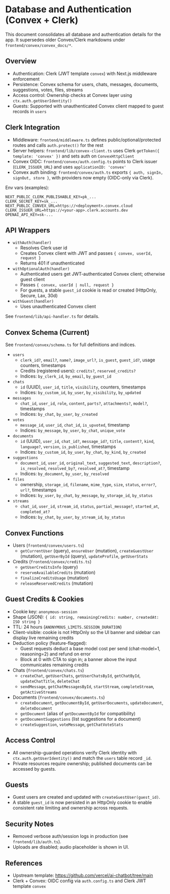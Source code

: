 # Database and Authentication (Convex + Clerk)

This document consolidates all database and authentication details for the app. It supersedes older Convex/Clerk markdowns under `frontend/convex/convex_docs/*`.

## Overview

- Authentication: Clerk (JWT template `convex`) with Next.js middleware enforcement
- Persistence: Convex schema for users, chats, messages, documents, suggestions, votes, files, streams
- Access control: Ownership checks at Convex layer using `ctx.auth.getUserIdentity()`
- Guests: Supported with unauthenticated Convex client mapped to guest records in `users`

## Clerk Integration

- Middleware: `frontend/middleware.ts` defines public/optional/protected routes and calls `auth.protect()` for the rest
- Server helpers: `frontend/lib/convex-client.ts` uses Clerk `getToken({ template: 'convex' })` and sets auth on `ConvexHttpClient`
- Convex OIDC: `frontend/convex/auth.config.ts` points to Clerk issuer (`CLERK_ISSUER_URL`) and uses `applicationID: 'convex'`
- Convex auth binding: `frontend/convex/auth.ts` exports `{ auth, signIn, signOut, store }`, with providers now empty (OIDC-only via Clerk).

Env vars (examples):

```
NEXT_PUBLIC_CLERK_PUBLISHABLE_KEY=pk_...
CLERK_SECRET_KEY=sk_...
NEXT_PUBLIC_CONVEX_URL=https://<deployment>.convex.cloud
CLERK_ISSUER_URL=https://<your-app>.clerk.accounts.dev
OPENAI_API_KEY=sk-...
```

## API Wrappers

- `withAuth(handler)`
  - Resolves Clerk user id
  - Creates Convex client with JWT and passes `{ convex, userId, request }`
  - Returns 401 if unauthenticated
- `withOptionalAuth(handler)`
  - Authenticated users get JWT-authenticated Convex client; otherwise guest client
  - Passes `{ convex, userId | null, request }`
  - For guests, a stable `guest_id` cookie is read or created (HttpOnly, Secure, Lax, 30d)
- `withGuest(handler)`
  - Uses unauthenticated Convex client

See `frontend/lib/api-handler.ts` for details.

## Convex Schema (Current)

See `frontend/convex/schema.ts` for full definitions and indices.

- `users`
  - `clerk_id?`, `email?`, `name?`, `image_url?`, `is_guest`, `guest_id?`, usage counters, timestamps
  - Credits (registered users): `credits?`, `reserved_credits?`
  - Indices: `by_clerk_id`, `by_email`, `by_guest_id`
- `chats`
  - `id` (UUID), `user_id`, `title`, `visibility`, counters, timestamps
  - Indices: `by_custom_id`, `by_user`, `by_visibility`, `by_updated`
- `messages`
  - `chat_id`, `user_id`, `role`, `content`, `parts?`, `attachments?`, `model?`, timestamps
  - Indices: `by_chat`, `by_user`, `by_created`
- `votes`
  - `message_id`, `user_id`, `chat_id`, `is_upvoted`, timestamp
  - Indices: `by_message`, `by_user`, `by_chat`, `unique_vote`
- `documents`
  - `id` (UUID), `user_id`, `chat_id?`, `message_id?`, `title`, `content?`, `kind`, `language?`, `version`, `is_published`, timestamps
  - Indices: `by_custom_id`, `by_user`, `by_chat`, `by_kind`, `by_created`
- `suggestions`
  - `document_id`, `user_id`, `original_text`, `suggested_text`, `description?`, `is_resolved`, `resolved_by?`, `resolved_at?`, timestamp
  - Indices: `by_document`, `by_user`, `by_resolved`
- `files`
  - ownership, `storage_id`, `filename`, `mime_type`, `size`, `status`, `error?`, `url?`, timestamps
  - Indices: `by_user`, `by_chat`, `by_message`, `by_storage_id`, `by_status`
- `streams`
  - `chat_id`, `user_id`, `stream_id`, `status`, `partial_message?`, `started_at`, `completed_at?`
  - Indices: `by_chat`, `by_user`, `by_stream_id`, `by_status`

## Convex Functions

- Users (`frontend/convex/users.ts`)
  - `getCurrentUser` (query), `ensureUser` (mutation), `createGuestUser` (mutation), `getUserById` (query), `updateProfile`, `getUserStats`
- Credits (`frontend/convex/credits.ts`)
  - `getUserCreditsInfo` (query)
  - `reserveAvailableCredits` (mutation)
  - `finalizeCreditsUsage` (mutation)
  - `releaseReservedCredits` (mutation)

## Guest Credits & Cookies

- Cookie key: `anonymous-session`
- Shape (JSON): `{ id: string, remainingCredits: number, createdAt: ISO string }`
- TTL: 24 hours (`ANONYMOUS_LIMITS.SESSION_DURATION`)
- Client-visible: cookie is not HttpOnly so the UI banner and sidebar can display live remaining credits
- Deduction policy (feature-flagged):
  - Guest requests deduct a base model cost per send (chat-model=1, reasoning=2) and refund on error
  - Block at 0 with CTA to sign in; a banner above the input communicates remaining credits
- Chats (`frontend/convex/chats.ts`)
  - `createChat`, `getUserChats`, `getUserChatsById`, `getChatById`, `updateChatTitle`, `deleteChat`
  - `sendMessage`, `getChatMessagesById`, `startStream`, `completeStream`, `getActiveStreams`
- Documents (`frontend/convex/documents.ts`)
  - `createDocument`, `getDocumentById`, `getUserDocuments`, `updateDocument`, `deleteDocument`
  - `getDocument` (alias of `getDocumentById` for compatibility)
  - `getDocumentSuggestions` (list suggestions for a document)
  - `createSuggestion`, `voteMessage`, `getChatVoteStats`

## Access Control

- All ownership-guarded operations verify Clerk identity with `ctx.auth.getUserIdentity()` and match the `users` table record `_id`.
- Private resources require ownership; published documents can be accessed by guests.

## Guests

- Guest users are created and updated with `createGuestUser(guest_id)`.
- A stable `guest_id` is now persisted in an HttpOnly cookie to enable consistent rate limiting and ownership across requests.

## Security Notes

- Removed verbose auth/session logs in production (see `frontend/lib/auth.ts`).
- Uploads are disabled; audio placeholder is shown in UI.

## References

- Upstream template: <https://github.com/vercel/ai-chatbot/tree/main>
- Clerk + Convex: OIDC config via `auth.config.ts` and Clerk JWT template `convex`
